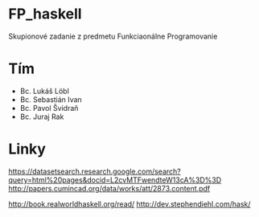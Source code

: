 # FP_haskell
Skupionové zadanie z predmetu Funkciaonálne Programovanie

# Tím
- Bc. Lukáš Löbl
- Bc. Sebastián Ivan
- Bc. Pavol Švidraň
- Bc. Juraj Rak

# Linky
https://datasetsearch.research.google.com/search?query=html%20pages&docid=L2cvMTFwendteW13cA%3D%3D
http://papers.cumincad.org/data/works/att/2873.content.pdf

http://book.realworldhaskell.org/read/
http://dev.stephendiehl.com/hask/
